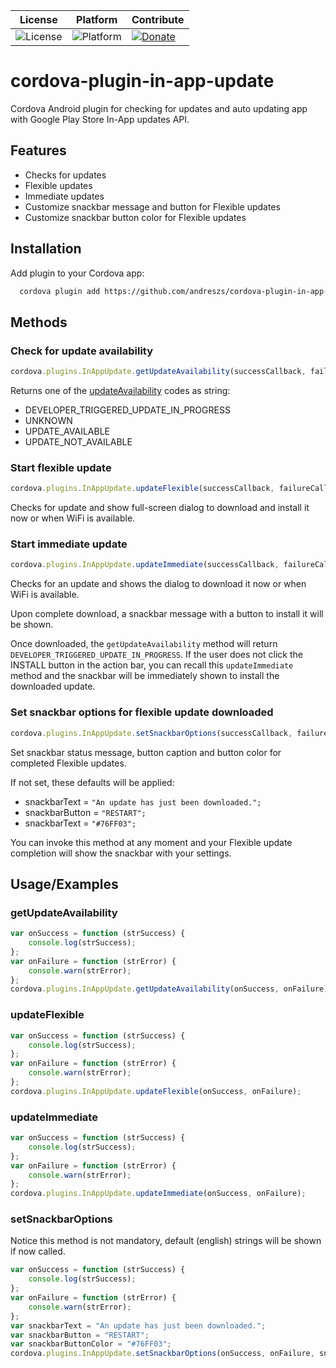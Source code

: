 
| License | Platform | Contribute |
| --- | --- | --- |
| ![License](https://img.shields.io/badge/license-MIT-orange.svg) | ![Platform](https://img.shields.io/badge/platform-android-green.svg) | [![Donate](https://img.shields.io/badge/donate-PayPal-green.svg)](https://www.paypal.com/cgi-bin/webscr?cmd=_s-xclick&hosted_button_id=G33QACCVKYD7U) |

# cordova-plugin-in-app-update

Cordova Android plugin for checking for updates and auto updating app with Google Play Store In-App updates API.

## Features

- Checks for updates
- Flexible updates
- Immediate updates
- Customize snackbar message and button for Flexible updates
- Customize snackbar button color for Flexible updates


## Installation

Add plugin to your Cordova app:

```bash
  cordova plugin add https://github.com/andreszs/cordova-plugin-in-app-update
```
    
## Methods

### Check for update availability

```javascript
cordova.plugins.InAppUpdate.getUpdateAvailability(successCallback, failureCallback);
```

Returns one of the [updateAvailability](https://developer.android.com/reference/com/google/android/play/core/install/model/UpdateAvailability.html) codes as string:
- DEVELOPER_TRIGGERED_UPDATE_IN_PROGRESS
- UNKNOWN
- UPDATE_AVAILABLE
- UPDATE_NOT_AVAILABLE

### Start flexible update

```javascript
cordova.plugins.InAppUpdate.updateFlexible(successCallback, failureCallback);
```
Checks for update and show full-screen dialog to download and install it now or when WiFi is available.

### Start immediate update

```javascript
cordova.plugins.InAppUpdate.updateImmediate(successCallback, failureCallback);
```
Checks for an update and shows the dialog to download it now or when WiFi is available.

Upon complete download, a snackbar message with a button to install it will be shown.


Once downloaded, the ``getUpdateAvailability`` method will return ``DEVELOPER_TRIGGERED_UPDATE_IN_PROGRESS``.
If the user does not click the INSTALL button in the action bar, you can recall this ``updateImmediate``  method and the snackbar will be immediately shown to install the downloaded update.

### Set snackbar options for flexible update downloaded

```javascript
cordova.plugins.InAppUpdate.setSnackbarOptions(successCallback, failureCallback, snackbarText, snackbarButton, snackbarButtonColor);
```

Set snackbar status message, button caption and button color for completed Flexible updates.

If not set, these defaults will be applied:

- snackbarText = ``"An update has just been downloaded.";``
- snackbarButton = ``"RESTART";``
- snackbarText = ``"#76FF03";``

You can invoke this method at any moment and your Flexible update completion will show the snackbar with your settings.
## Usage/Examples

### getUpdateAvailability

```javascript
var onSuccess = function (strSuccess) {
    console.log(strSuccess);
};
var onFailure = function (strError) {
    console.warn(strError);
};
cordova.plugins.InAppUpdate.getUpdateAvailability(onSuccess, onFailure);
```

### updateFlexible

```javascript
var onSuccess = function (strSuccess) {
    console.log(strSuccess);
};
var onFailure = function (strError) {
    console.warn(strError);
};
cordova.plugins.InAppUpdate.updateFlexible(onSuccess, onFailure);
```

### updateImmediate

```javascript
var onSuccess = function (strSuccess) {
    console.log(strSuccess);
};
var onFailure = function (strError) {
    console.warn(strError);
};
cordova.plugins.InAppUpdate.updateImmediate(onSuccess, onFailure);
```

### setSnackbarOptions

Notice this method is not mandatory, default (english) strings will be shown if now called.

```javascript
var onSuccess = function (strSuccess) {
    console.log(strSuccess);
};
var onFailure = function (strError) {
    console.warn(strError);
};
var snackbarText = "An update has just been downloaded.";
var snackbarButton = "RESTART";
var snackbarButtonColor = "#76FF03";
cordova.plugins.InAppUpdate.setSnackbarOptions(onSuccess, onFailure, snackbarText, snackbarButton, snackbarButtonColor);
```

